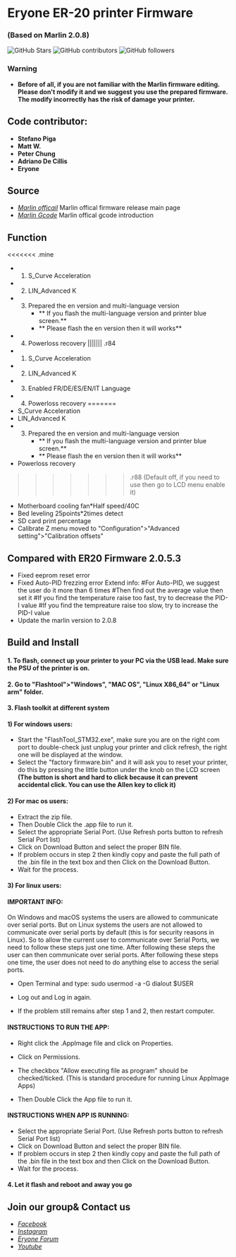 # Eryone ER-20 printer Firmware
###  (Based on Marlin 2.0.8)

![GitHub Stars](https://img.shields.io/github/stars/Eryone/STM32.svg)
![GitHub contributors](https://img.shields.io/github/contributors/Eryone/STM32.svg)
![GitHub followers](https://img.shields.io/github/followers/Eryone.svg)

### Warning
- **Before of all, if you are not familiar with the Marlin firmware editing. Please don't modify it and we suggest you use the prepared firmware. The modify incorrectly has the risk of damage your printer.**

## Code contributor: 
  - **Stefano Piga**
  - **Matt W.**
  - **Peter Chung**
  - **Adriano De Cillis**
  - **Eryone** 

## Source               

- *[Marlin officail](https://github.com/MarlinFirmware/Marlin)* Marlin offical firmware release main page
- *[Marlin Gcode](https://marlinfw.org/meta/gcode/)* Marlin offical gcode introduction

## Function
<<<<<<< .mine
- 1. S_Curve Acceleration
- 2. LIN_Advanced K
- 3. Prepared the en version and multi-language version
       - ** If you flash the multi-language version and printer blue screen.**
	   - ** Please flash the en version then it will works**
- 4. Powerloss recovery
||||||| .r84
- 1. S_Curve Acceleration
- 2. LIN_Advanced K
- 3. Enabled FR/DE/ES/EN/IT Language
- 4. Powerloss recovery
=======
- S_Curve Acceleration
- LIN_Advanced K
- 3. Prepared the en version and multi-language version
       - ** If you flash the multi-language version and printer blue screen.**
	   - ** Please flash the en version then it will works**
- Powerloss recovery
>>>>>>> .r88
(Default off, if you need to use then go to LCD menu enable it)

- Motherboard cooling fan*Half speed/40C
- Bed leveling 25points*2times detect
- SD card print percentage
- Calibrate Z menu moved to "Configuration">"Advanced setting">"Calibration offsets"


## Compared with ER20 Firmware 2.0.5.3
- Fixed eeprom reset error
- Fixed Auto-PID frezzing error
   Extend info:
   #For Auto-PID, we suggest the user do it more than 6 times
   #Then find out the average value then set it
   #If you find the temperature raise too fast, try to decrease the PID-I value
   #If you find the tempreature raise too slow, try to increase the PID-I value
- Update the marlin version to 2.0.8


## Build and Install
#### 1. To flash, connect up your printer to your PC via the USB lead. Make sure the PSU of the printer is on.

#### 2. Go to "Flashtool">"Windows", "MAC OS", "Linux X86_64" or "Linux arm" folder.

#### 3. Flash toolkit at different system
#### 1) For windows users:
- Start the "FlashTool_STM32.exe", make sure you are on the right com port to double-check just unplug your printer and click refresh, the right one will be displayed at the window. 
- Select the "factory firmware.bin" and it will ask you to reset your printer, do this by pressing the little button under the knob on the LCD screen
**(The button is short and hard to click because it can prevent accidental click. You can use the Allen key to click it)**

#### 2) For mac os users:
- Extract the zip file.
- Then Double Click the .app file to run it.
- Select the appropriate Serial Port. (Use Refresh ports button to refresh Serial Port list)
- Click on Download Button and select the proper BIN file.
- If problem occurs in step 2 then kindly copy and paste the full path of the .bin file in the text box and then Click on the Download Button.
- Wait for the process.

#### 3) For linux users:
#### IMPORTANT INFO:
On Windows and macOS systems the users are allowed to communicate over serial ports. 
But on Linux systems the users are not allowed to communicate over serial ports by default (this is for security reasons in Linux). So to allow the current user to communicate over Serial Ports, we need to follow these steps just one time. After following these steps the user can then communicate over serial ports. After following these steps one time, the user does not need to do anything else to access the serial ports.

- Open Terminal and type:
sudo usermod -a -G dialout $USER

- Log out and Log in again. 

- If the problem still remains after step 1 and 2, then restart computer.



#### INSTRUCTIONS TO RUN THE APP:

- Right click the .AppImage file and click on Properties.
- Click on Permissions.
- The checkbox "Allow executing file as program" should be checked/ticked.
(This is standard procedure for running Linux AppImage Apps)

- Then Double Click the App file to run it.


#### INSTRUCTIONS WHEN APP IS RUNNING:
- Select the appropriate Serial Port. (Use Refresh ports button to refresh Serial Port list)
- Click on Download Button and select the proper BIN file.
- If problem occurs in step 2 then kindly copy and paste the full path of the .bin file in the text box and then Click on the Download Button.
- Wait for the process.

#### 4. Let it flash and reboot and away you go

## Join our group& Contact us
- *[Facebook](https://www.facebook.com/groups/247271792709370/)*
- *[Instagram](https://www.instagram.com/eryone3d/)*
- *[Eryone Forum](https://www.instagram.com/eryone3d/)*
- *[Youtube](https://www.youtube.com/eryone3d)*




 




 
